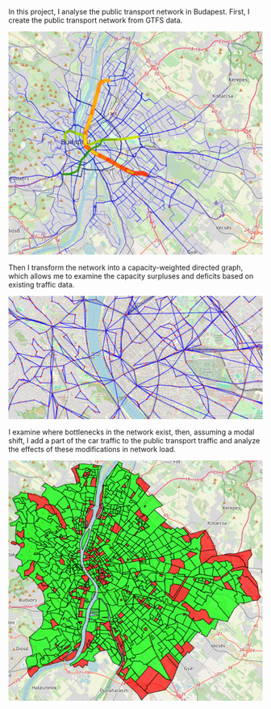 In this project, I analyse the public transport network in Budapest.
First, I create the public transport network from GTFS data.

![Image_Alt](https://github.com/mpatrik07/TDK/blob/f84630237a8a4200288825fc098e93e0b0f6af7f/kepek/halozat.png)

Then I transform the network into a capacity-weighted directed graph, which allows me to examine the capacity surpluses and deficits based on existing traffic data. 

![Image_Alt](https://github.com/mpatrik07/TDK/blob/22f5c5ba2eeef0c1c46c187c8083ad2ab53b0cc6/kepek/graf.png)

I examine where bottlenecks in the network exist, then, assuming a modal shift, I add a part of the car traffic to the public transport traffic and analyze the effects of these 
modifications in network load.

![Image_Alt](https://github.com/mpatrik07/TDK/blob/e39a89d91185359d2703bc4b4eb8fc9a5741d865/szines_arany_utana_ki.png)
